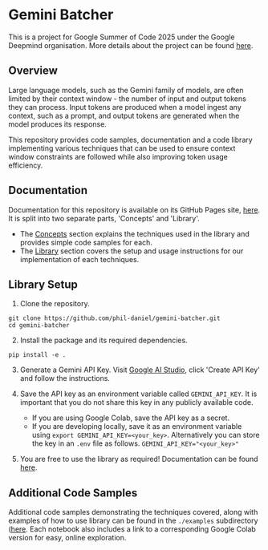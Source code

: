 # Gemini Batcher

This is a project for Google Summer of Code 2025 under the Google Deepmind organisation. More details about the project can be found [here](https://summerofcode.withgoogle.com/programs/2025/projects/QwrjzUxs).

## Overview

Large language models, such as the Gemini family of models, are often limited by their context window - the number of input and output tokens they can process. Input tokens are produced when a model ingest any context, such as a prompt, and output tokens are generated when the model produces its response.

This repository provides code samples, documentation and a code library implementing various techniques that can be used to ensure context window constraints are followed while also improving token usage efficiency.

## Documentation

Documentation for this repository is available on its GitHub Pages site, [here](https://phil-daniel.github.io/gemini-batcher/). It is split into two separate parts, 'Concepts' and 'Library'.
- The [Concepts](https://phil-daniel.github.io/gemini-batcher/concepts/) section explains the techniques used in the library and provides simple code samples for each.
- The [Library](https://phil-daniel.github.io/gemini-batcher/library/) section covers the setup and usage instructions for our implementation of each techniques.

## Library Setup

1. Clone the repository.
```
git clone https://github.com/phil-daniel/gemini-batcher.git
cd gemini-batcher
```

2. Install the package and its required dependencies.
```
pip install -e .
```

3. Generate a Gemini API Key.
    Visit [Google AI Studio](https://aistudio.google.com/apikey), click 'Create API Key' and follow the instructions.

4. Save the API key as an environment variable called `GEMINI_API_KEY`. It is important that you do not share this key in any publicly available code.
    - If you are using Google Colab, save the API key as a secret.
    - If you are developing locally, save it as an environment variable using `export GEMINI_API_KEY=<your_key>`. Alternatively you can store the key in an `.env` file as follows. `GEMINI_API_KEY="<your_key>"`

5. You are free to use the library as required! Documentation can be found [here](https://phil-daniel.github.io/gemini-batcher/library/).

## Additional Code Samples

Additional code samples demonstrating the techniques covered, along with examples of how to use library can be found in the `./examples` subdirectory ([here](https://github.com/phil-daniel/gemini-batcher/tree/main/examples). Each notebook also includes a link to a corresponding Google Colab version for easy, online exploration.
